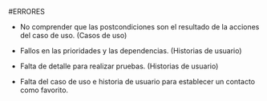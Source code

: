 #ERRORES

- No comprender que las postcondiciones son el resultado de la acciones del caso de uso. (Casos de uso)

- Fallos en las prioridades y las dependencias. (Historias de usuario)

- Falta de detalle para realizar pruebas. (Historias de usuario)

- Falta del caso de uso e historia de usuario para establecer un contacto como favorito.
